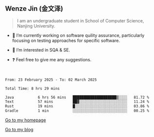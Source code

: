 ## Wenze Jin (金文泽)

> I am an undergraduate student in School of Computer Science, Nanjing University.

- 🔭 I’m currently working on software quility assurance, particularly focusing on testing approaches for specific software.
  
- 🌱 I’m interested in SQA & SE.
  
- ❓ Feel free to give me any suggestions.  

<br>  

<!--START_SECTION:waka-->

```txt
From: 23 February 2025 - To: 02 March 2025

Total Time: 8 hrs 29 mins

Java           6 hrs 56 mins   ████████████████████▒░░░░   81.72 %
Text           57 mins         ██▓░░░░░░░░░░░░░░░░░░░░░░   11.24 %
Rust           19 mins         █░░░░░░░░░░░░░░░░░░░░░░░░   03.86 %
Gradle         1 min           ░░░░░░░░░░░░░░░░░░░░░░░░░   00.25 %
```

<!--END_SECTION:waka-->

[Go to my homepage](https://wenzejin.github.io)

[Go to my blog](https://wenzejin.notion.site/Wenze-Jin-s-Blog-1635e9fa7b6d80b3adcedfacc74aa717?pvs=4)
